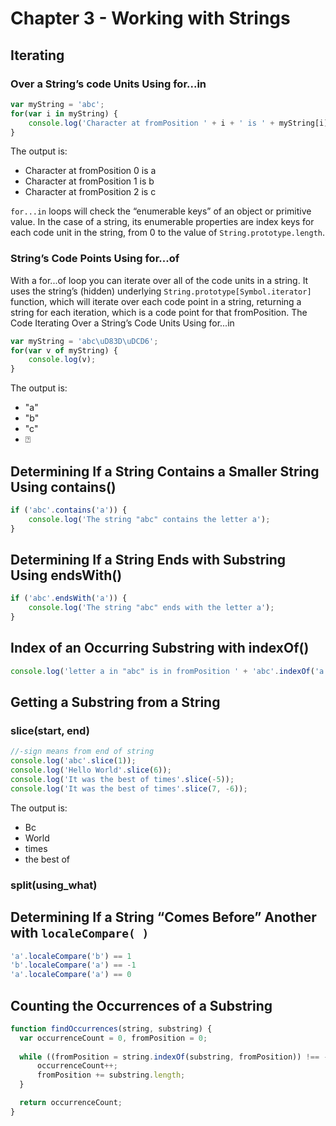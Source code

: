 
# Chapter 3 - Working with Strings
## Iterating 
### Over a String’s code Units Using for...in
```js
var myString = 'abc';
for(var i in myString) {
    console.log('Character at fromPosition ' + i + ' is ' + myString[i]);
}
```
The output is:
- Character at fromPosition 0 is a
- Character at fromPosition 1 is b
- Character at fromPosition 2 is c


`for...in` loops will check the “enumerable keys” of an object or primitive value. In the case of a string, its enumerable properties are index keys for each code unit in the string, from 0 to the value of `String.prototype.length`. 

### String’s Code Points Using for...of

With a for...of loop you can iterate over all of the code units in a string. It uses the string’s (hidden) underlying `String.prototype[Symbol.iterator]` function, which will iterate over each code point in a string, returning a string for each iteration, which is a code point for that fromPosition.
The Code
Iterating Over a String’s Code Units Using for...in
```js
var myString = 'abc\uD83D\uDCD6';
for(var v of myString) {
    console.log(v);
}
```
The output is:
- "a" 
- "b"
- "c"
- ⍰

## Determining If a String Contains a Smaller String Using contains()
```js
if ('abc'.contains('a')) {
    console.log('The string "abc" contains the letter a');
}
```

## Determining If a String Ends with Substring Using endsWith()
```js
if ('abc'.endsWith('a')) {
    console.log('The string "abc" ends with the letter a');
} 
```

## Index of an Occurring Substring with indexOf()
```js
console.log('letter a in "abc" is in fromPosition ' + 'abc'.indexOf('a') );
```

## Getting a Substring from a String 
### slice(start, end)
```js
//-sign means from end of string
console.log('abc'.slice(1));
console.log('Hello World'.slice(6));
console.log('It was the best of times'.slice(-5));
console.log('It was the best of times'.slice(7, -6));
```
The output is:
- Bc
- World
- times
- the best of

### split(using_what)

## Determining If a String “Comes Before” Another with `localeCompare( )`
```js
'a'.localeCompare('b') == 1
'b'.localeCompare('a') == -1
'a'.localeCompare('a') == 0
```

## Counting the Occurrences of a Substring
```js
function findOccurrences(string, substring) {
  var occurrenceCount = 0, fromPosition = 0;
  
  while ((fromPosition = string.indexOf(substring, fromPosition)) !== -1)  {
      occurrenceCount++;
      fromPosition += substring.length;
  }

  return occurrenceCount;
}
```
